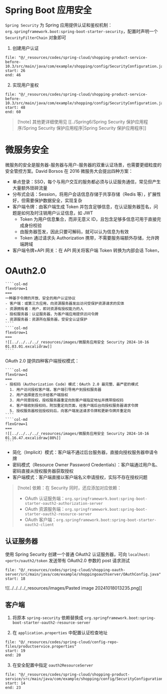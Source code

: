 # Spring Boot 应用安全

`Spring Security` 为 Spring 应用提供认证和鉴权机制：`org.springframework.boot:spring-boot-starter-security`，配置时声明一个 `SecurityFilterChain` 对象即可

1. 创建用户认证

```reference
file: "@/_resources/codes/spring-cloud/shopping-product-service-before-10.3/src/main/java/com/example/shopping/config/SecurityConfiguration.java"
start: 26
end: 46
```

2. 实现用户鉴权

```reference
file: "@/_resources/codes/spring-cloud/shopping-product-service-before-10.3/src/main/java/com/example/shopping/config/SecurityConfiguration.java"
start: 48
end: 60
```

> [!note] 其他更详细使用见 [[../Spring6/Spring Security 保护应用程序/Spring Security 保护应用程序|Spring Security 保护应用程序]]

# 微服务安全

微服务的安全是服务器-服务器与用户-服务器的双重认证场景，也需要更细粒度的安全管控方案。David Borsos 在 2016 微服务大会提出四种方案：

- 单点登录：SSO，每个与用户交互的服务都必须与认证服务通信，常见但产生大量额外琐碎流量
- 分布式会话：Session，将用户会话信息存储于共享存储（Redis 等），扩展性好，但需要保护数据安全，实现复杂
- 客户端令牌：由客户端生成 Token 并包含足够信息，在认证服务器签名，问题是如何及时注销用户认证信息，如 JWT
	- Token 为用户信息集合，而非无意义 ID，且包含足够多信息可用于直接完成身份校验
	- 由服务器签发，因此只要可解码，就可以认为信息为有效
	- Token 通过请求头 Authorization 携带，不需要服务端额外存储，允许跨端跨域
- 客户端令牌+API 网关：在 API 网关将客户端 Token 转换为内部会话 Token，

# OAuth2.0

`````col
````col-md
flexGrow=1
===
一种基于令牌的开放、安全的用户认证协议
- 客户端：或第三方应用，向资源服务器发出访问受保护资源请求的实体
- 资源拥有者：用户，即对资源有授权能力的人
- 授权服务器：认证服务器，为客户端应用提供访问令牌
- 资源服务器：资源所在服务器，受安全认证保护
````
````col-md
flexGrow=1
===
![[../../../../_resources/images/微服务应用安全 Security 2024-10-16 01.03.01.excalidraw]]
````
`````

OAuth 2.0 提供四种客户端授权模式：

`````col
````col-md
flexGrow=1
===
- 授权码（Authorization Code）模式：OAuth 2.0 最完整、最严密的模式
  1. 用户访问授权客户端，客户端引导用户到授权服务器
  2. 用户选择是否允许给客户端授权
  3. 用户同意授权，授权服务器重定向到客户端指定地址并携带授权码
  4. 客户端收到授权码，附加重定向页面，经客户端后台向授权服务器请求令牌
  5. 授权服务器校验授权码后，向客户端发送请求令牌和更新令牌并重定向
````
````col-md
flexGrow=1
===
![[../../../../_resources/images/微服务应用安全 Security 2024-10-16 01.16.47.excalidraw|80%]]
````
`````
- 简化（Implicit）模式：客户端不通过后台服务器，直接向授权服务器申请令牌
- 密码模式（Resource Owner Password Credentials）：客户端通过用户名、密码直接从授权服务器获取授权
- 客户端模式：客户端直接以客户端名义申请授权，实际不存在授权问题

> [!note] 依赖：在 Security 同时，还应添加对应依赖：
> - OAuth 认证服务端：`org.springframework.boot:spring-boot-starter-oauth2-authorization-server`
> - OAuth 资源服务端：`org.springframework.boot:spring-boot-starter-oauth2-resource-server`
> - OAuth 客户端：`org.springframework.boot:spring-boot-starter-oauth2-client`

## 认证服务器

使用 Spring Security 创建一个普通 OAuth2 认证服务器，可向 `localhost:<port>/oauth2/token` 发送带有 OAuth2.0 参数的 post 请求测试

```reference fold
file: "@/_resources/codes/spring-cloud/shopping-oauth-server/src/main/java/com/example/shoppingoauthserver/OAuthConfig.java"
start: 18
```

![[../../../../_resources/images/Pasted image 20241018013235.png]]

## 客户端

1. 将原本 `spring-security` 依赖替换成 `org.springframework.boot:spring-boot-starter-oauth2-resource-server`

2. 在 `application.properties` 中配置认证检查地址

```reference
file: "@/_resources/codes/spring-cloud/config-repo-files/productservice.properties"
start: 19
end: 20
```

3. 在安全配置中指定 `oauth2ResourceServer`

```reference
file: "@/_resources/codes/spring-cloud/shopping-product-service/src/main/java/com/example/shopping/config/SecurityConfiguration.java"
start: 14
end: 23
```
